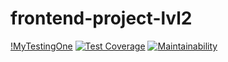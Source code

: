 # frontend-project-lvl2
[!MyTestingOne](https://github.com/uzakovnikita/frontend-project-lvl2/workflows/MyTestingOne/badge.svg)
[![Test Coverage](https://api.codeclimate.com/v1/badges/47ba2bdeda3cbf46dca9/test_coverage)](https://codeclimate.com/github/uzakovnikita/frontend-project-lvl2/test_coverage)
[![Maintainability](https://api.codeclimate.com/v1/badges/47ba2bdeda3cbf46dca9/maintainability)](https://codeclimate.com/github/uzakovnikita/frontend-project-lvl2/maintainability)
